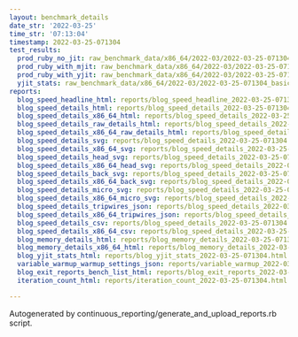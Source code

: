 ```yaml
---
layout: benchmark_details
date_str: '2022-03-25'
time_str: '07:13:04'
timestamp: 2022-03-25-071304
test_results:
  prod_ruby_no_jit: raw_benchmark_data/x86_64/2022-03/2022-03-25-071304_basic_benchmark_prod_ruby_no_jit.json
  prod_ruby_with_mjit: raw_benchmark_data/x86_64/2022-03/2022-03-25-071304_basic_benchmark_prod_ruby_with_mjit.json
  prod_ruby_with_yjit: raw_benchmark_data/x86_64/2022-03/2022-03-25-071304_basic_benchmark_prod_ruby_with_yjit.json
  yjit_stats: raw_benchmark_data/x86_64/2022-03/2022-03-25-071304_basic_benchmark_yjit_stats.json
reports:
  blog_speed_headline_html: reports/blog_speed_headline_2022-03-25-071304.html
  blog_speed_details_html: reports/blog_speed_details_2022-03-25-071304.html
  blog_speed_details_x86_64_html: reports/blog_speed_details_2022-03-25-071304.x86_64.html
  blog_speed_details_raw_details_html: reports/blog_speed_details_2022-03-25-071304.raw_details.html
  blog_speed_details_x86_64_raw_details_html: reports/blog_speed_details_2022-03-25-071304.x86_64.raw_details.html
  blog_speed_details_svg: reports/blog_speed_details_2022-03-25-071304.svg
  blog_speed_details_x86_64_svg: reports/blog_speed_details_2022-03-25-071304.x86_64.svg
  blog_speed_details_head_svg: reports/blog_speed_details_2022-03-25-071304.head.svg
  blog_speed_details_x86_64_head_svg: reports/blog_speed_details_2022-03-25-071304.x86_64.head.svg
  blog_speed_details_back_svg: reports/blog_speed_details_2022-03-25-071304.back.svg
  blog_speed_details_x86_64_back_svg: reports/blog_speed_details_2022-03-25-071304.x86_64.back.svg
  blog_speed_details_micro_svg: reports/blog_speed_details_2022-03-25-071304.micro.svg
  blog_speed_details_x86_64_micro_svg: reports/blog_speed_details_2022-03-25-071304.x86_64.micro.svg
  blog_speed_details_tripwires_json: reports/blog_speed_details_2022-03-25-071304.tripwires.json
  blog_speed_details_x86_64_tripwires_json: reports/blog_speed_details_2022-03-25-071304.x86_64.tripwires.json
  blog_speed_details_csv: reports/blog_speed_details_2022-03-25-071304.csv
  blog_speed_details_x86_64_csv: reports/blog_speed_details_2022-03-25-071304.x86_64.csv
  blog_memory_details_html: reports/blog_memory_details_2022-03-25-071304.html
  blog_memory_details_x86_64_html: reports/blog_memory_details_2022-03-25-071304.x86_64.html
  blog_yjit_stats_html: reports/blog_yjit_stats_2022-03-25-071304.html
  variable_warmup_warmup_settings_json: reports/variable_warmup_2022-03-25-071304.warmup_settings.json
  blog_exit_reports_bench_list_html: reports/blog_exit_reports_2022-03-25-071304.bench_list.html
  iteration_count_html: reports/iteration_count_2022-03-25-071304.html

---
```

Autogenerated by continuous_reporting/generate_and_upload_reports.rb script.
